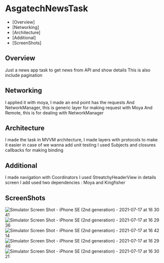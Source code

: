 # AsgatechNewsTask

* [Overview]
* [Networking]
* [Architecture]
* [Additional]
* [ScreenShots]

## Overview

Just a news app task to get news from API and show details 
This is also include pagination

## Networking

I applied it with moya, I made an end point has the requests
And NetworkManager, this is generic layer for making request with Moya
And Remote, this is for dealing with NetworkManager


## Architecture

I made the task in MVVM architecture,
I made layers with protocols to make it easier in case of we wanna add unit testing
I used Subjects and closures callbacks for making binding

## Additional

I made navigation with Coordinators
I used StreatchyHeaderView in details screen
I add used two dependencies : Moya and Kingfisher

## ScreenShots


![Simulator Screen Shot - iPhone SE (2nd generation) - 2021-07-17 at 16 30 41](https://user-images.githubusercontent.com/45698820/126042119-3f2fc470-9eeb-48d0-9c4c-66eb6c7c76a8.png)
![Simulator Screen Shot - iPhone SE (2nd generation) - 2021-07-17 at 16 29 36](https://user-images.githubusercontent.com/45698820/126042120-44112764-b775-4b94-91fb-0e82c30cae56.png)
![Simulator Screen Shot - iPhone SE (2nd generation) - 2021-07-17 at 16 42 14](https://user-images.githubusercontent.com/45698820/126042122-99cb021b-a6b0-4a56-b8eb-26082c64dc5f.png)
![Simulator Screen Shot - iPhone SE (2nd generation) - 2021-07-17 at 16 29 46](https://user-images.githubusercontent.com/45698820/126042111-eb7da50c-1f51-4990-8b48-635532d6d234.png)
![Simulator Screen Shot - iPhone SE (2nd generation) - 2021-07-17 at 16 30 21](https://user-images.githubusercontent.com/45698820/126042116-13506b68-e9cb-48aa-ac1c-4bcf688f0b5f.png)


